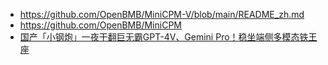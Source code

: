 - https://github.com/OpenBMB/MiniCPM-V/blob/main/README_zh.md
- https://github.com/OpenBMB/MiniCPM
- [国产「小钢炮」一夜干翻巨无霸GPT-4V、Gemini Pro！稳坐端侧多模态铁王座](https://mp.weixin.qq.com/s?__biz=MzI3MTA0MTk1MA%3D%3D&mid=2652482198&idx=1&sn=4b5d6b23b577e83ac7ca1e799b4a67d7&chksm=f04972e2fbc7df450a2a6264793f279bdae69ab7d152c99377eef50b81526c1e1db15aa525dd&version=4.1.22.70350&platform=mac&nwr_flag=1&from=industrynews#wechat_redirect)